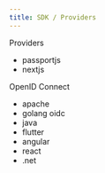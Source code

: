 ```yaml
---
title: SDK / Providers
---
```


Providers

- passportjs
- nextjs

OpenID Connect
- apache
- golang oidc
- java
- flutter
- angular
- react
- .net